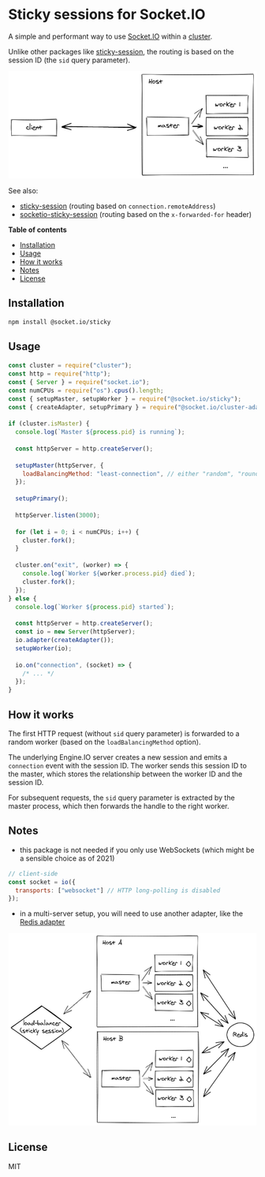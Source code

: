 # Sticky sessions for Socket.IO

A simple and performant way to use [Socket.IO](https://socket.io/) within a [cluster](http://nodejs.org/docs/latest/api/cluster.html).

Unlike other packages like [sticky-session](https://github.com/indutny/sticky-session), the routing is based on the session ID (the `sid` query parameter).

![Cluster diagram](./assets/socket.io-cluster.png)

See also:

- [sticky-session](https://github.com/indutny/sticky-session) (routing based on `connection.remoteAddress`)
- [socketio-sticky-session](https://github.com/wzrdtales/socket-io-sticky-session) (routing based on the `x-forwarded-for` header)

**Table of contents**

- [Installation](#installation)
- [Usage](#usage)
- [How it works](#how-it-works)
- [Notes](#notes)
- [License](#license)

## Installation

```
npm install @socket.io/sticky
```

## Usage

```js
const cluster = require("cluster");
const http = require("http");
const { Server } = require("socket.io");
const numCPUs = require("os").cpus().length;
const { setupMaster, setupWorker } = require("@socket.io/sticky");
const { createAdapter, setupPrimary } = require("@socket.io/cluster-adapter");

if (cluster.isMaster) {
  console.log(`Master ${process.pid} is running`);

  const httpServer = http.createServer();

  setupMaster(httpServer, {
    loadBalancingMethod: "least-connection", // either "random", "round-robin" or "least-connection"
  });

  setupPrimary();

  httpServer.listen(3000);

  for (let i = 0; i < numCPUs; i++) {
    cluster.fork();
  }

  cluster.on("exit", (worker) => {
    console.log(`Worker ${worker.process.pid} died`);
    cluster.fork();
  });
} else {
  console.log(`Worker ${process.pid} started`);

  const httpServer = http.createServer();
  const io = new Server(httpServer);
  io.adapter(createAdapter());
  setupWorker(io);

  io.on("connection", (socket) => {
    /* ... */
  });
}
```

## How it works

The first HTTP request (without `sid` query parameter) is forwarded to a random worker (based on the `loadBalancingMethod` option).

The underlying Engine.IO server creates a new session and emits a `connection` event with the session ID. The worker sends this session ID to the master, which stores the relationship between the worker ID and the session ID.

For subsequent requests, the `sid` query parameter is extracted by the master process, which then forwards the handle to the right worker.

## Notes

- this package is not needed if you only use WebSockets (which might be a sensible choice as of 2021)

```js
// client-side
const socket = io({
  transports: ["websocket"] // HTTP long-polling is disabled
});
```

- in a multi-server setup, you will need to use another adapter, like the [Redis adapter](https://socket.io/docs/v4/redis-adapter/)

![Cluster diagram with Redis](./assets/socket.io-cluster-redis.png)

## License

MIT
